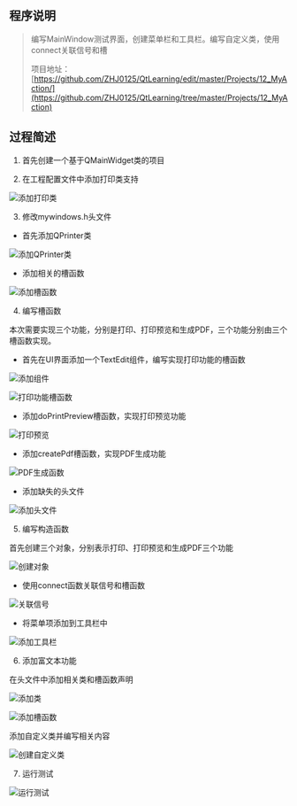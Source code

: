 ## 程序说明

> 编写MainWindow测试界面，创建菜单栏和工具栏。编写自定义类，使用connect关联信号和槽
>
> 项目地址：[https://github.com/ZHJ0125/QtLearning/edit/master/Projects/12_MyAction/](https://github.com/ZHJ0125/QtLearning/tree/master/Projects/12_MyAction)

## 过程简述

1. 首先创建一个基于QMainWidget类的项目

2. 在工程配置文件中添加打印类支持

![添加打印类](01)

3. 修改mywindows.h头文件

* 首先添加QPrinter类

![添加QPrinter类](02)

* 添加相关的槽函数

![添加槽函数](02)

4. 编写槽函数

本次需要实现三个功能，分别是打印、打印预览和生成PDF，三个功能分别由三个槽函数实现。

* 首先在UI界面添加一个TextEdit组件，编写实现打印功能的槽函数

![添加组件](03)

![打印功能槽函数](03)

* 添加doPrintPreview槽函数，实现打印预览功能

![打印预览](04)

* 添加createPdf槽函数，实现PDF生成功能

![PDF生成函数](05)

* 添加缺失的头文件

![添加头文件](06)

5. 编写构造函数

首先创建三个对象，分别表示打印、打印预览和生成PDF三个功能

![创建对象](07)

* 使用connect函数关联信号和槽函数

![关联信号](08)

* 将菜单项添加到工具栏中

![添加工具栏](09)

6. 添加富文本功能

在头文件中添加相关类和槽函数声明

![添加类](10)

![添加槽函数](11)

添加自定义类并编写相关内容

![创建自定义类](12)

7. 运行测试

![运行测试](qt_show)
